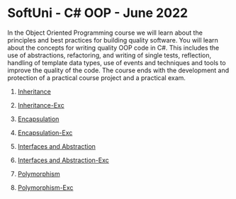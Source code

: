 # SoftUni - C# OOP - June 2022


In the Object Oriented Programming course we will learn about the principles and best practices for building quality software. You will learn about the concepts for writing quality OOP code in C#. This includes the use of abstractions, refactoring, and writing of single tests, reflection, handling of template data types, use of events and techniques and tools to improve the quality of the code. The course ends with the development and protection of a practical course project and a practical exam.


1. [Inheritance](https://github.com/krasi11/C-Sharp-OOP/tree/main/Inheritance)

2. [Inheritance-Exc](https://github.com/krasi11/C-Sharp-OOP/tree/main/Inheritance-Exercice)

3. [Encapsulation]()

4. [Encapsulation-Exc](https://github.com/krasi11/C-Sharp-OOP/tree/main/Encapsulation-Excercise)

5. [Interfaces and Abstraction]()

6. [Interfaces and Abstraction-Exc]()

7. [Polymorphism]()

8. [Polymorphism-Exc]()

